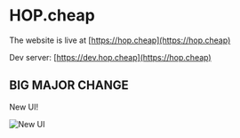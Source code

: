 # HOP.cheap

The website is live at [https://hop.cheap](https://hop.cheap)

Dev server: [https://dev.hop.cheap](https://hop.cheap)


## BIG MAJOR CHANGE
New UI!

![New UI](https://res.cloudinary.com/alt/image/upload/f_auto,q_auto/v1696910668/assets/bfbba6foxurlge1aska0.png)